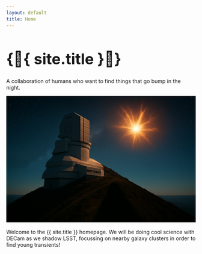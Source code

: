 ```yaml
---
layout: default
title: Home
---
```


<div class="intro">
  
  <h1 style="font-size: 40px;">{&#128123{ site.title }&#128123}</h1>
  <p class="tagline">A collaboration of humans who want to find things that go bump in the night.</p>
  <img src="image2.jpg" alt="Observing Program" class="intro-image">
</div>

<section class="about">
  <p>
    Welcome to the {{ site.title }} homepage. We will be doing cool science with DECam as we shadow LSST, focussing on nearby galaxy clusters in order to find young transients!
  </p>
</section>
